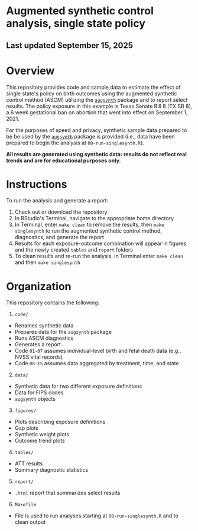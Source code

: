 # Augmented synthetic control analysis, single state policy

## Last updated September 15, 2025

# Overview

This repository provides code and sample data to estimate the effect of single state's policy on birth outcomes using the augmented synthetic control method (ASCM) utilizing the [`augsynth`](https://github.com/ebenmichael/augsynth) package and to report select results. The policy exposure in this example is Texas Senate Bill 8 (TX SB 8), a 6 week gestational ban on abortion that went into effect on September 1, 2021.

For the purposes of speed and privacy, synthetic sample data prepared to be be used by the [`augsynth`](https://github.com/ebenmichael/augsynth) package is provided (i.e., data have been prepared to begin the analysis at `08-run-singlesynth.R`).

**All results are generated using synthetic data: results do not reflect real trends and are for educational purposes only.**

# Instructions

To run the analysis and generate a report:

1.  Check out or download the repository
2.  In RStudio's Terminal, navigate to the appropriate home directory
3.  In Terminal, enter `make clean` to remove the results, then `make singlesynth` to run the augmented synthetic control method, diagnostics, and generate the report
4.  Results for each exposure-outcome combination will appear in figures and the newly created `tables` and `report` folders
5.  To clean results and re-run the analysis, in Terminal enter `make clean` and then `make singlesynth`

# Organization

This repository contains the following:

1.  `code/`

-   Renames synthetic data
-   Prepares data for the `augsynth` package
-   Runs ASCM diagnostics
-   Generates a report
-   Code `01-07` assumes individual-level birth and fetal death data (e.g., NVSS vital records)
-   Code `08-15` assumes data aggregated by treatment, time, and state

2.  `data/`

-   Synthetic data for two different exposure definitions
-   Data for FIPS codes
-   `augsynth` objects

3.  `figures/`

-   Plots describing exposure definitions
-   Gap plots
-   Synthetic weight plots
-   Outcome trend plots

4.  `tables/`

-   ATT results
-   Summary diagnostic statistics

5.  `report/`

-   `.html` report that summarizes select results

6.  `Makefile`

-   File is used to run analyses starting at `08-run-singlesynth.R` and to clean output
